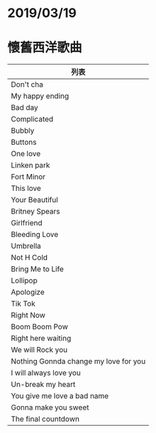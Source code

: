 # 2019/03/19
# 懷舊西洋歌曲

列表 |
--------- |
Don't cha |
My happy ending |
Bad day |
Complicated |
Bubbly |
Buttons |
One love |
Linken park |
Fort Minor |
This love |
Your Beautiful |
Britney Spears |
Girlfriend |
Bleeding Love |
Umbrella |
Not H Cold |
Bring Me to Life |
Lollipop |
Apologize |
Tik Tok |
Right Now |
Boom Boom Pow |
Right here waiting |
We will Rock you |
Nothing Gonnda change my love for you |
I will always love you |
Un-break my heart |
You give me love a bad name |
Gonna make you sweet |
The final countdown |
